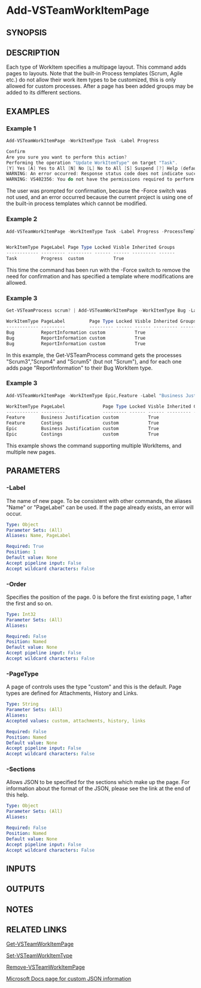 <!-- #include "./common/header.md" -->

# Add-VSTeamWorkItemPage

## SYNOPSIS
 <!-- #include "./synopsis/Add-VSTeamWorkItemPage.md" -->


## DESCRIPTION
Each type of WorkItem specifies a multipage layout. This command adds pages to layouts. Note that the built-in Process templates (Scrum, Agile etc.) do not allow their work item types to be customized, this is only allowed for custom processes. After a page has been added groups may be added to its different sections.


## EXAMPLES

### Example 1
```powershell
Add-VSTeamWorkItemPage -WorkItemType Task -Label Progress

Confirm
Are you sure you want to perform this action?
Performing the operation "Update WorkItemType" on target "Task".
[Y] Yes [A] Yes to All [N] No [L] No to All [S] Suspend [?] Help (default is "Yes"): y
WARNING: An error occurred: Response status code does not indicate success: 403 (Forbidden).
WARNING: VS402356: You do not have the permissions required to perform the attempted operation on this process.
```

The user was prompted for confirmation, because the -Force switch was not used, and an error occurred because the current project is using one of the built-in process templates which cannot be modified.


### Example 2
```powershell
Add-VSTeamWorkItemPage -WorkItemType Task -Label Progress -ProcessTemplate Scrum5 -Force


WorkItemType PageLabel Page Type Locked Visble Inherited Groups
------------ --------- --------- ------ ------ --------- ------
Task         Progress  custom           True
```

This time the command has been run with the -Force switch to remove the need for confirmation and has specified a template where modifications are allowed.

### Example 3
```powershell
Get-VSTeamProcess scrum? | Add-VSTeamWorkItemPage -WorkItemType Bug -Label ReportInformation -Force

WorkItemType PageLabel         Page Type Locked Visble Inherited Groups
------------ ---------         --------- ------ ------ --------- ------
Bug          ReportInformation custom           True
Bug          ReportInformation custom           True
Bug          ReportInformation custom           True

```

In this example, the Get-VSTeamProcess command gets the processes "Scrum3","Scrum4" and "Scrum5" (but not "Scrum"), and for each one adds page "ReportInformation" to their Bug WorkItem type.


### Example 3
```powershell
Add-VSTeamWorkItemPage -WorkItemType Epic,Feature -Label "Business Justification","Costings" -ProcessTemplate Scrum5 -Force

WorkItemType PageLabel              Page Type Locked Visble Inherited Groups
------------ ---------              --------- ------ ------ --------- ------
Feature      Business Justification custom           True
Feature      Costings               custom           True
Epic         Business Justification custom           True
Epic         Costings               custom           True

```

This example shows the command supporting multiple WorkItems, and multiple new pages.

## PARAMETERS

<!-- #include "./params/forcegroup.md" -->

### -Label
The name of new page. To be consistent with other commands, the aliases "Name" or "PageLabel" can be used. If the page already exists, an error will occur.

```yaml
Type: Object
Parameter Sets: (All)
Aliases: Name, PageLabel

Required: True
Position: 1
Default value: None
Accept pipeline input: False
Accept wildcard characters: False
```

### -Order
Specifies the position of the page. 0 is before the first existing page, 1 after the first and so on.

```yaml
Type: Int32
Parameter Sets: (All)
Aliases:

Required: False
Position: Named
Default value: None
Accept pipeline input: False
Accept wildcard characters: False
```

### -PageType
A page of controls uses the type "custom" and this is the default. Page types are defined for Attachments, History and Links.

```yaml
Type: String
Parameter Sets: (All)
Aliases:
Accepted values: custom, attachments, history, links

Required: False
Position: Named
Default value: None
Accept pipeline input: False
Accept wildcard characters: False
```

<!-- #include "./params/processTemplate.md" -->

### -Sections
Allows JSON to be specified for the sections which make up the page. For information about the format of the JSON, please see the link at the end of this help.

```yaml
Type: Object
Parameter Sets: (All)
Aliases:

Required: False
Position: Named
Default value: None
Accept pipeline input: False
Accept wildcard characters: False
```

<!-- #include "./params/workItemType.md" -->

## INPUTS

## OUTPUTS

## NOTES

## RELATED LINKS
[Get-VSTeamWorkItemPage](Get-VSTeamWorkItemPage.md)

[Set-VSTeamWorkItemType](Set-VSTeamWorkItemPage.md)

[Remove-VSTeamWorkItemPage](Remove-VSTeamWorkItemPage.md)

[Microsoft Docs page for custom JSON information](https://docs.microsoft.com/en-us/rest/api/azure/devops/processes/pages/add)